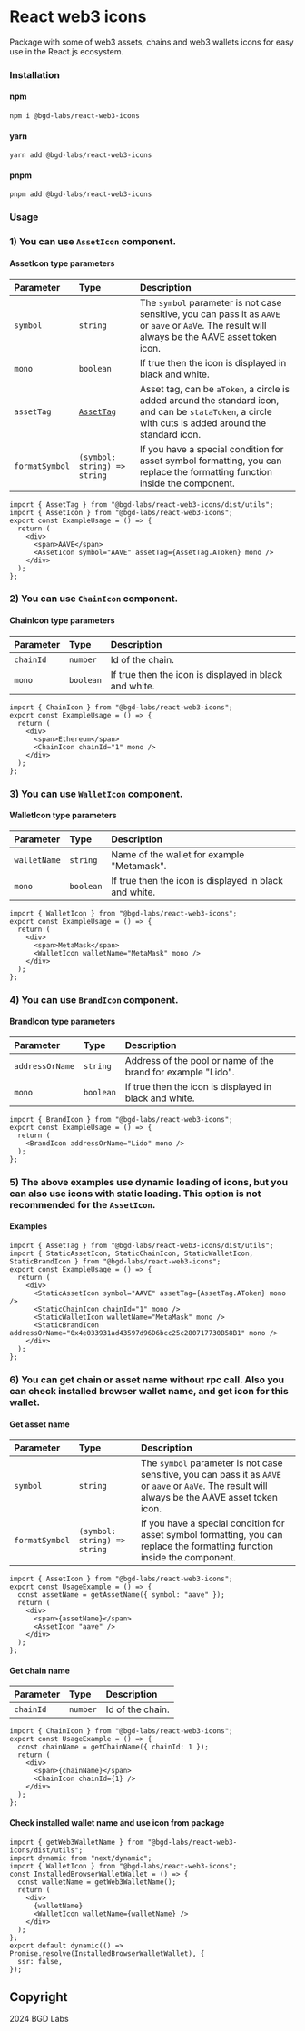 # React web3 icons

Package with some of web3 assets, chains and web3 wallets icons for easy use in the React.js ecosystem.

### Installation
#### npm
<code>npm i @bgd-labs/react-web3-icons</code>
#### yarn
<code>yarn add @bgd-labs/react-web3-icons</code>
#### pnpm
<code>pnpm add @bgd-labs/react-web3-icons</code>

### Usage
### 1) You can use `AssetIcon` component.
#### AssetIcon type parameters
| Parameter      | Type                             | Description |
|:---------------|:---------------------------------| :------ |
| `symbol`       | `string`                         | The `symbol` parameter is not case sensitive, you can pass it as `AAVE` or `aave` or `AaVe`. The result will always be the AAVE asset token icon.
| `mono`         | `boolean`                        | If true then the icon is displayed in black and white.
| `assetTag`     | [`AssetTag`](src/utils/types.ts) | Asset tag, can be `aToken`, a circle is added around the standard icon, and can be `stataToken`, a circle with cuts is added around the standard icon.
| `formatSymbol` | `(symbol: string) => string`     | If you have a special condition for asset symbol formatting, you can replace the formatting function inside the component.

```tsx
import { AssetTag } from "@bgd-labs/react-web3-icons/dist/utils";
import { AssetIcon } from "@bgd-labs/react-web3-icons";
export const ExampleUsage = () => {
  return (
    <div>
      <span>AAVE</span>
      <AssetIcon symbol="AAVE" assetTag={AssetTag.AToken} mono />
    </div>
  );
};
```
### 2) You can use `ChainIcon` component.
#### ChainIcon type parameters
| Parameter  | Type                             | Description |
|:-----------|:---------------------------------| :------ |
| `chainId`   | `number`                         | Id of the chain.
| `mono`         | `boolean`                        | If true then the icon is displayed in black and white.
```tsx
import { ChainIcon } from "@bgd-labs/react-web3-icons";
export const ExampleUsage = () => {
  return (
    <div>
      <span>Ethereum</span>
      <ChainIcon chainId="1" mono />
    </div>
  );
};
```
### 3) You can use `WalletIcon` component.
#### WalletIcon type parameters
| Parameter  | Type                                | Description |
|:-----------|:------------------------------------| :------ |
| `walletName`   | `string`                            | Name of the wallet for example "Metamask".
| `mono`         | `boolean`                        | If true then the icon is displayed in black and white.
```tsx
import { WalletIcon } from "@bgd-labs/react-web3-icons";
export const ExampleUsage = () => {
  return (
    <div>
      <span>MetaMask</span>
      <WalletIcon walletName="MetaMask" mono />
    </div>
  );
};
```
### 4) You can use `BrandIcon` component.
#### BrandIcon type parameters
| Parameter       | Type                                | Description |
|:----------------|:------------------------------------| :------ |
| `addressOrName` | `string`                            | Address of the pool or name of the brand for example "Lido".
| `mono`          | `boolean`                        | If true then the icon is displayed in black and white.
```tsx
import { BrandIcon } from "@bgd-labs/react-web3-icons";
export const ExampleUsage = () => {
  return (
    <BrandIcon addressOrName="Lido" mono />
  );
};
```
### 5) The above examples use dynamic loading of icons, but you can also use icons with static loading. This option is not recommended for the `AssetIcon`.
#### Examples
```tsx
import { AssetTag } from "@bgd-labs/react-web3-icons/dist/utils";
import { StaticAssetIcon, StaticChainIcon, StaticWalletIcon, StaticBrandIcon } from "@bgd-labs/react-web3-icons";
export const ExampleUsage = () => {
  return (
    <div>
      <StaticAssetIcon symbol="AAVE" assetTag={AssetTag.AToken} mono />
      <StaticChainIcon chainId="1" mono />
      <StaticWalletIcon walletName="MetaMask" mono />
      <StaticBrandIcon addressOrName="0x4e033931ad43597d96D6bcc25c280717730B58B1" mono />
    </div>
  );
};
```
### 6) You can get chain or asset name without rpc call. Also you can check installed browser wallet name, and get icon for this wallet.
#### Get asset name
| Parameter  | Type                             | Description |
|:-----------|:---------------------------------| :------ |
| `symbol`   | `string`                         | The `symbol` parameter is not case sensitive, you can pass it as `AAVE` or `aave` or `AaVe`. The result will always be the AAVE asset token icon.
| `formatSymbol`   | `(symbol: string) => string`     | If you have a special condition for asset symbol formatting, you can replace the formatting function inside the component.
```tsx
import { AssetIcon } from "@bgd-labs/react-web3-icons";
export const UsageExample = () => {
  const assetName = getAssetName({ symbol: "aave" });
  return (
    <div>
      <span>{assetName}</span>
      <AssetIcon "aave" />
    </div>
  );
};
```
#### Get chain name
| Parameter  | Type                             | Description |
|:-----------|:---------------------------------| :------ |
| `chainId`   | `number`                         | Id of the chain.
```tsx
import { ChainIcon } from "@bgd-labs/react-web3-icons";
export const UsageExample = () => {
  const chainName = getChainName({ chainId: 1 });
  return (
    <div>
      <span>{chainName}</span>
      <ChainIcon chainId={1} />
    </div>
  );
};
```
#### Check installed wallet name and use icon from package
```tsx
import { getWeb3WalletName } from "@bgd-labs/react-web3-icons/dist/utils";
import dynamic from "next/dynamic";
import { WalletIcon } from "@bgd-labs/react-web3-icons";
const InstalledBrowserWalletWallet = () => {
  const walletName = getWeb3WalletName();
  return (
    <div>
      {walletName}
      <WalletIcon walletName={walletName} />
    </div>
  );
};
export default dynamic(() => Promise.resolve(InstalledBrowserWalletWallet), {
  ssr: false,
});
```

## Copyright
2024 BGD Labs